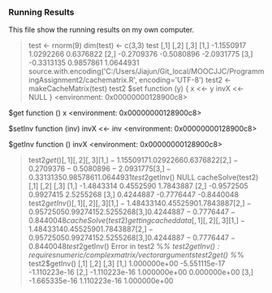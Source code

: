 ### Running Results

This file show the running results on my own computer.

<!-- -->

> test <- rnorm(9)
> dim(test) <- c(3,3)
> test
           [,1]       [,2]       [,3]
[1,] -1.1550917  1.0292266  0.6376822
[2,] -0.2709376 -0.5080896 -2.0931775
[3,] -0.3313135  0.9857861  1.0644931
> source.with.encoding('C:/Users/Jiajun/Git_local/MOOCJJC/ProgrammingAssignment2/cachematrix.R', encoding='UTF-8')
> test2 <- makeCacheMatrix(test)
> test2
$set
function (y) 
{
    x <<- y
    invX <<- NULL
}
<environment: 0x00000000128900c8>

$get
function () 
x
<environment: 0x00000000128900c8>

$setInv
function (inv) 
invX <<- inv
<environment: 0x00000000128900c8>

$getInv
function () 
invX
<environment: 0x00000000128900c8>

> test2$get()
           [,1]       [,2]       [,3]
[1,] -1.1550917  1.0292266  0.6376822
[2,] -0.2709376 -0.5080896 -2.0931775
[3,] -0.3313135  0.9857861  1.0644931
> test2$getInv()
NULL
> cacheSolve(test2)
           [,1]       [,2]       [,3]
[1,] -1.4843314  0.4552590  1.7843887
[2,] -0.9572505  0.9927415  2.5255268
[3,]  0.4244887 -0.7776447 -0.8440048
> test2$getInv()
           [,1]       [,2]       [,3]
[1,] -1.4843314  0.4552590  1.7843887
[2,] -0.9572505  0.9927415  2.5255268
[3,]  0.4244887 -0.7776447 -0.8440048
> cacheSolve(test2)
getting cached data
           [,1]       [,2]       [,3]
[1,] -1.4843314  0.4552590  1.7843887
[2,] -0.9572505  0.9927415  2.5255268
[3,]  0.4244887 -0.7776447 -0.8440048
> test2 %*% test2$getInv()
Error in test2 %*% test2$getInv() : 
  requires numeric/complex matrix/vector arguments
> test2$get() %*% test2$getInv()
              [,1]          [,2]          [,3]
[1,]  1.000000e+00 -5.551115e-17 -1.110223e-16
[2,] -1.110223e-16  1.000000e+00  0.000000e+00
[3,] -1.665335e-16  1.110223e-16  1.000000e+00
> 